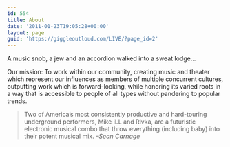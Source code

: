 ```yaml
---
id: 554
title: About
date: '2011-01-23T19:05:28+00:00'
layout: page
guid: 'https://giggleoutloud.com/LIVE/?page_id=2'
---
```


A music snob, a jew and an accordion walked into a sweat lodge...

Our mission: To work within our community, creating music and theater which represent our influences as members of multiple concurrent cultures, outputting work which is forward-looking, while honoring its varied roots in a way that is accessible to people of all types without pandering to popular trends.

> Two of America’s most consistently productive and hard-touring underground performers, Mike iLL and Rivka, are a futuristic electronic musical combo that throw everything (including baby) into their potent musical mix. <cite>–Sean Carnage</cite>
